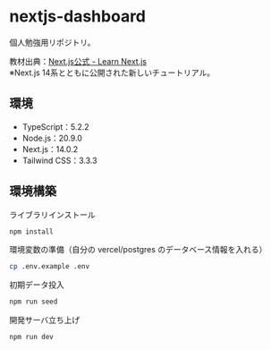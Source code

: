 # nextjs-dashboard
個人勉強用リポジトリ。

教材出典：[Next.js公式 - Learn Next.js](https://nextjs.org/learn)  
※Next.js 14系とともに公開された新しいチュートリアル。

## 環境
- TypeScript：5.2.2
- Node.js：20.9.0
- Next.js：14.0.2
- Tailwind CSS：3.3.3

## 環境構築
ライブラリインストール
```bash
npm install
```

環境変数の準備（自分の vercel/postgres のデータベース情報を入れる）
```bash
cp .env.example .env
```

初期データ投入
```bash
npm run seed
```

開発サーバ立ち上げ
```bash
npm run dev
```
